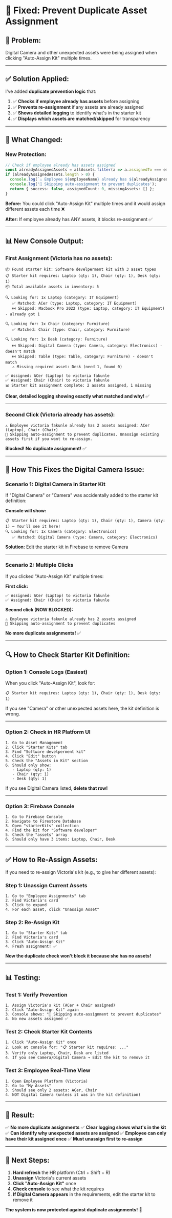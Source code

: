 # 🛑 Fixed: Prevent Duplicate Asset Assignment

## 🎯 **Problem:**

Digital Camera and other unexpected assets were being assigned when clicking "Auto-Assign Kit" multiple times.

---

## ✅ **Solution Applied:**

I've added **duplicate prevention logic** that:

1. ✅ **Checks if employee already has assets** before assigning
2. ✅ **Prevents re-assignment** if any assets are already assigned
3. ✅ **Shows detailed logging** to identify what's in the starter kit
4. ✅ **Displays which assets are matched/skipped** for transparency

---

## 🔧 **What Changed:**

### **New Protection:**
```typescript
// Check if employee already has assets assigned
const alreadyAssignedAssets = allAssets.filter(a => a.assignedTo === employeeId);
if (alreadyAssignedAssets.length > 0) {
  console.log(`⚠️ Employee ${employeeName} already has ${alreadyAssignedAssets.length} assets assigned`);
  console.log('🛑 Skipping auto-assignment to prevent duplicates');
  return { success: false, assignedCount: 0, missingAssets: [] };
}
```

**Before:** You could click "Auto-Assign Kit" multiple times and it would assign different assets each time ❌

**After:** If employee already has ANY assets, it blocks re-assignment ✅

---

## 📊 **New Console Output:**

### **First Assignment (Victoria has no assets):**
```
📦 Found starter kit: Software develperment kit with 3 asset types
📋 Starter kit requires: Laptop (qty: 1), Chair (qty: 1), Desk (qty: 1)
📦 Total available assets in inventory: 5

🔍 Looking for: 1x Laptop (category: IT Equipment)
   ✅ Matched: ACer (type: Laptop, category: IT Equipment)
   ⏭️ Skipped: Macbook Pro 2022 (type: Laptop, category: IT Equipment) - already got 1

🔍 Looking for: 1x Chair (category: Furniture)
   ✅ Matched: Chair (type: Chair, category: Furniture)

🔍 Looking for: 1x Desk (category: Furniture)
   ⏭️ Skipped: Digital Camera (type: Camera, category: Electronics) - doesn't match
   ⏭️ Skipped: Table (type: Table, category: Furniture) - doesn't match
   ⚠️ Missing required asset: Desk (need 1, found 0)

✅ Assigned: ACer (Laptop) to victoria fakunle
✅ Assigned: Chair (Chair) to victoria fakunle
📊 Starter kit assignment complete: 2 assets assigned, 1 missing
```

**Clear, detailed logging showing exactly what matched and why!** ✅

---

### **Second Click (Victoria already has assets):**
```
⚠️ Employee victoria fakunle already has 2 assets assigned: ACer (Laptop), Chair (Chair)
🛑 Skipping auto-assignment to prevent duplicates. Unassign existing assets first if you want to re-assign.
```

**Blocked! No duplicate assignment!** ✅

---

## 🎯 **How This Fixes the Digital Camera Issue:**

### **Scenario 1: Digital Camera in Starter Kit**
If "Digital Camera" or "Camera" was accidentally added to the starter kit definition:

**Console will show:**
```
📋 Starter kit requires: Laptop (qty: 1), Chair (qty: 1), Camera (qty: 1) ← You'll see it here!
🔍 Looking for: 1x Camera (category: Electronics)
   ✅ Matched: Digital Camera (type: Camera, category: Electronics)
```

**Solution:** Edit the starter kit in Firebase to remove Camera

---

### **Scenario 2: Multiple Clicks**
If you clicked "Auto-Assign Kit" multiple times:

**First click:**
```
✅ Assigned: ACer (Laptop) to victoria fakunle
✅ Assigned: Chair (Chair) to victoria fakunle
```

**Second click (NOW BLOCKED):**
```
⚠️ Employee victoria fakunle already has 2 assets assigned
🛑 Skipping auto-assignment to prevent duplicates
```

**No more duplicate assignments!** ✅

---

## 🔍 **How to Check Starter Kit Definition:**

### **Option 1: Console Logs (Easiest)**
When you click "Auto-Assign Kit", look for:
```
📋 Starter kit requires: Laptop (qty: 1), Chair (qty: 1), Desk (qty: 1)
```

If you see "Camera" or other unexpected assets here, the kit definition is wrong.

---

### **Option 2: Check in HR Platform UI**
```
1. Go to Asset Management
2. Click "Starter Kits" tab
3. Find "Software develperment kit"
4. Click "Edit" button
5. Check the "Assets in Kit" section
6. Should only show:
   - Laptop (qty: 1)
   - Chair (qty: 1)
   - Desk (qty: 1)
```

If you see Digital Camera listed, **delete that row!**

---

### **Option 3: Firebase Console**
```
1. Go to Firebase Console
2. Navigate to Firestore Database
3. Open "starterKits" collection
4. Find the kit for "Software developer"
5. Check the "assets" array
6. Should only have 3 items: Laptop, Chair, Desk
```

---

## ✅ **How to Re-Assign Assets:**

If you need to re-assign Victoria's kit (e.g., to give her different assets):

### **Step 1: Unassign Current Assets**
```
1. Go to "Employee Assignments" tab
2. Find Victoria's card
3. Click to expand
4. For each asset, click "Unassign Asset"
```

### **Step 2: Re-Assign Kit**
```
1. Go to "Starter Kits" tab
2. Find Victoria's card
3. Click "Auto-Assign Kit"
4. Fresh assignment! ✅
```

**Now the duplicate check won't block it because she has no assets!**

---

## 📊 **Testing:**

### **Test 1: Verify Prevention**
```
1. Assign Victoria's kit (ACer + Chair assigned)
2. Click "Auto-Assign Kit" again
3. Console shows: "🛑 Skipping auto-assignment to prevent duplicates"
4. No new assets assigned ✅
```

### **Test 2: Check Starter Kit Contents**
```
1. Click "Auto-Assign Kit" once
2. Look at console for: "📋 Starter kit requires: ..."
3. Verify only Laptop, Chair, Desk are listed
4. If you see Camera/Digital Camera → Edit the kit to remove it
```

### **Test 3: Employee Real-Time View**
```
1. Open Employee Platform (Victoria)
2. Go to "My Assets"
3. Should see only 2 assets: ACer, Chair
4. NOT Digital Camera (unless it was in the kit definition)
```

---

## 🎉 **Result:**

✅ **No more duplicate assignments**
✅ **Clear logging shows what's in the kit**
✅ **Can identify why unexpected assets are assigned**
✅ **Employee can only have their kit assigned once**
✅ **Must unassign first to re-assign**

---

## 🚀 **Next Steps:**

1. **Hard refresh** the HR platform (Ctrl + Shift + R)
2. **Unassign** Victoria's current assets
3. **Click "Auto-Assign Kit"** once
4. **Check console** to see what the kit requires
5. **If Digital Camera appears** in the requirements, edit the starter kit to remove it

**The system is now protected against duplicate assignments!** 🎊


